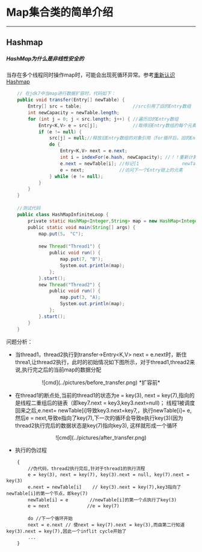 # Map集合类的简单介绍
---
## Hashmap

##### **HashMap为什么是非线性安全的**
当存在多个线程同时操作map时，可能会出现死循环异常。参考[重新认识Hashmap](http://www.importnew.com/20386.html#comment-536483)
```java
    // 在jdk7中当map进行数据扩容时，代码如下：
    public void transfer(Entry[] newTable) {
        Entry[] src = table;                   //src引用了旧的Entry数组
        int newCapacity = newTable.length;
        for (int j = 0; j < src.length; j++) { //遍历旧的Entry数组
            Entry<K,V> e = src[j];             //取得旧Entry数组的每个元素
            if (e != null) {
                src[j] = null;//释放旧Entry数组的对象引用（for循环后，旧的Entry数组不再引用任何对象）
                do {
                    Entry<K,V> next = e.next;
                    int i = indexFor(e.hash, newCapacity); //！！重新计算每个元素在数组中的位置
                    e.next = newTable[i]; //标记[1                newTable[i] = e;      //将元素放在数组上
                    e = next;             //访问下一个Entry链上的元素
                } while (e != null);
            }
        }
    }
    
    //测试代码
    public class HashMapInfiniteLoop {  
        private static HashMap<Integer,String> map = new HashMap<Integer,String>(2，0.75f);  
        public static void main(String[] args) {  
            map.put(5， "C");  
     
            new Thread("Thread1") {  
                public void run() {  
                    map.put(7, "B");  
                    System.out.println(map);  
                };  
            }.start();  
            new Thread("Thread2") {  
                public void run() {  
                    map.put(3, "A);  
                    System.out.println(map);  
                };  
            }.start();        
        }  
    }
```

问题分析：

- 当thread1，thread2执行到transfer->Entry<K,V> next = e.next时，断住threa1,让thread2执行，此时的初始情况如下图所示，对于thread1,thread2来说,执行完之后的当前map的数据分配

<div align=center>
![cmd](../pictures/before_transfer.png)
*扩容前*
</div>

- 在thread1的断点处,当前的thread1的状态为e = key(3), next = key(7),指向的是线程二重组后的链表（即key7.next = key3,key3.next=null)； 线程1被调度回来之后,e.next= newTable[i]导致key3.next=key7,，执行newTable[i]= e,然后e = next,导致e指向了key(7),下一次的循环会导致e执行key(3)(因为thread2执行完后的数据状态是key(7)指向key3), 这样就形成一个循环

<div align=center>
![cmd](../pictures/after_transfer.png)
</div>

- 执行的伪过程 
```
    {
        //伪代码，thread2执行完后,针对于thread1的执行流程
        e = key(3), next = key(7), key(3).next = null, key(7).next = key(3)
        e.next = newTable[i]    // key(3).next = key(7),key3指向了newTable[i]的第一个节点，即key(7)
        newTable[i] = e        //newTable[i]的第一个点执行了key(3)
        e = next              //e = key(7)

        do //下一个循环开始
        next = e.next // 使next = key(7).next = key(3),而由第二行知道key(3).next = key(7),因此一个inflit cycle开始了
        ...
    }
```
